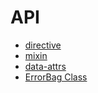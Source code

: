 # API

- [directive](/api/directive.md)
- [mixin](/api/mixin.md)
- [data-attrs](/api/data-attrs.md)
- [ErrorBag Class](/api/errorbag.md)
